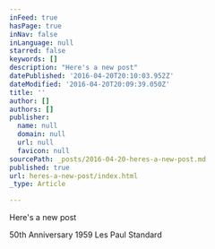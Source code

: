 ```yaml
---
inFeed: true
hasPage: true
inNav: false
inLanguage: null
starred: false
keywords: []
description: "Here's a new post"
datePublished: '2016-04-20T20:10:03.952Z'
dateModified: '2016-04-20T20:09:39.050Z'
title: ''
author: []
authors: []
publisher:
  name: null
  domain: null
  url: null
  favicon: null
sourcePath: _posts/2016-04-20-heres-a-new-post.md
published: true
url: heres-a-new-post/index.html
_type: Article

---
```

Here's a new post

50th Anniversary 1959 Les Paul Standard